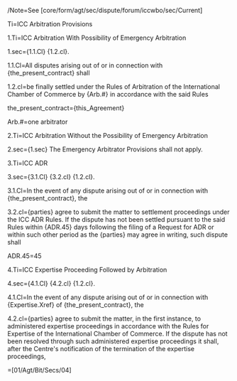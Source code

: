/Note=See [core/form/agt/sec/dispute/forum/iccwbo/sec/Current]

Ti=ICC Arbitration Provisions

1.Ti=ICC Arbitration With Possibility of Emergency Arbitration

1.sec={1.1.Cl} {1.2.cl}.

1.1.Cl=All disputes arising out of or in connection with {the_present_contract} shall

1.2.cl=be finally settled under the Rules of Arbitration of the International Chamber of Commerce by {Arb.#} in accordance with the said Rules

the_present_contract={this_Agreement}

Arb.#=one arbitrator

2.Ti=ICC Arbitration Without the Possibility of Emergency Arbitration

2.sec={1.sec}  The Emergency Arbitrator Provisions shall not apply.

3.Ti=ICC ADR

3.sec={3.1.Cl} {3.2.cl} {1.2.cl}.

3.1.Cl=In the event of any dispute arising out of or in connection with {the_present_contract}, the

3.2.cl={parties} agree to submit the matter to settlement proceedings under the ICC ADR Rules.  If the dispute has not been settled pursuant to the said Rules within {ADR.45} days following the filing of a Request for ADR or within such other period as the {parties} may agree in writing, such dispute shall

ADR.45=45  

4.Ti=ICC Expertise Proceeding Followed by Arbitration

4.sec={4.1.Cl} {4.2.cl} {1.2.cl}.

4.1.Cl=In the event of any dispute arising out of or in connection with {Expertise.Xref} of {the_present_contract}, the

4.2.cl={parties} agree to submit the matter, in the first instance, to administered expertise proceedings in accordance with the Rules for Expertise of the International Chamber of Commerce. If the dispute has not been resolved through such administered expertise proceedings it shall, after the Centre's notification of the termination of the expertise proceedings,

=[01/Agt/Bit/Secs/04]